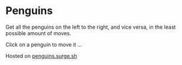 # Penguins

Get all the penguins on the left to the right, and vice versa, in the least possible amount of moves.

Click on a penguin to move it ...

Hosted on [penguins.surge.sh](https://penguins.surge.sh/)

